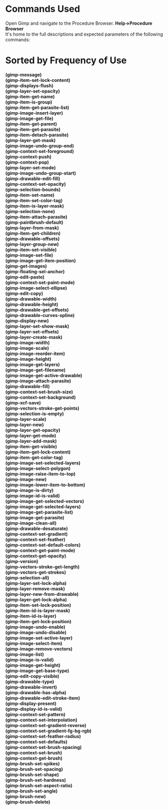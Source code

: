 # Commands Used  
  
Open Gimp and navigate to the Procedure Browser.    **Help->Procedure Browser**  
It's home to the full descriptions and expected parameters of the following commands:
  
# Sorted by Frequency of Use  
  
**(gimp-message)**  
**(gimp-item-set-lock-content)**  
**(gimp-displays-flush)**  
**(gimp-layer-set-opacity)**  
**(gimp-item-get-name)**  
**(gimp-item-is-group)**  
**(gimp-item-get-parasite-list)**  
**(gimp-image-insert-layer)**  
**(gimp-image-get-file)**  
**(gimp-item-get-parent)**  
**(gimp-item-get-parasite)**  
**(gimp-item-detach-parasite)**  
**(gimp-layer-get-mask)**  
**(gimp-image-undo-group-end)**  
**(gimp-context-set-foreground)**  
**(gimp-context-push)**  
**(gimp-context-pop)**  
**(gimp-layer-set-mode)**  
**(gimp-image-undo-group-start)**  
**(gimp-drawable-edit-fill)**  
**(gimp-context-set-opacity)**  
**(gimp-selection-bounds)**  
**(gimp-item-set-name)**  
**(gimp-item-set-color-tag)**  
**(gimp-item-is-layer-mask)**  
**(gimp-selection-none)**  
**(gimp-item-attach-parasite)**  
**(gimp-paintbrush-default)**  
**(gimp-layer-from-mask)**  
**(gimp-item-get-children)**  
**(gimp-drawable-offsets)**  
**(gimp-layer-group-new)**  
**(gimp-item-set-visible)**  
**(gimp-image-set-file)**  
**(gimp-image-get-item-position)**  
**(gimp-get-images)**  
**(gimp-floating-sel-anchor)**  
**(gimp-edit-paste)**  
**(gimp-context-set-paint-mode)**  
**(gimp-image-select-ellipse)**  
**(gimp-edit-copy)**  
**(gimp-drawable-width)**  
**(gimp-drawable-height)**  
**(gimp-drawable-get-offsets)**  
**(gimp-drawable-curves-spline)**  
**(gimp-display-new)**  
**(gimp-layer-set-show-mask)**  
**(gimp-layer-set-offsets)**  
**(gimp-layer-create-mask)**  
**(gimp-image-width)**  
**(gimp-image-scale)**  
**(gimp-image-reorder-item)**  
**(gimp-image-height)**  
**(gimp-image-get-layers)**  
**(gimp-image-get-filename)**  
**(gimp-image-get-active-drawable)**  
**(gimp-image-attach-parasite)**  
**(gimp-drawable-fill)**  
**(gimp-context-set-brush-size)**  
**(gimp-context-set-background)**  
**(gimp-xcf-save)**  
**(gimp-vectors-stroke-get-points)**  
**(gimp-selection-is-empty)**  
**(gimp-layer-scale)**  
**(gimp-layer-new)**  
**(gimp-layer-get-opacity)**  
**(gimp-layer-get-mode)**  
**(gimp-layer-add-mask)**  
**(gimp-item-get-visible)**  
**(gimp-item-get-lock-content)**  
**(gimp-item-get-color-tag)**  
**(gimp-image-set-selected-layers)**  
**(gimp-image-select-polygon)**  
**(gimp-image-raise-item-to-top)**  
**(gimp-image-new)**  
**(gimp-image-lower-item-to-bottom)**  
**(gimp-image-is-dirty)**  
**(gimp-image-id-is-valid)**  
**(gimp-image-get-selected-vectors)**  
**(gimp-image-get-selected-layers)**  
**(gimp-image-get-parasite-list)**  
**(gimp-image-get-parasite)**  
**(gimp-image-clean-all)**  
**(gimp-drawable-desaturate)**  
**(gimp-context-set-gradient)**  
**(gimp-context-set-feather)**  
**(gimp-context-set-default-colors)**  
**(gimp-context-get-paint-mode)**  
**(gimp-context-get-opacity)**  
**(gimp-version)**  
**(gimp-vectors-stroke-get-length)**  
**(gimp-vectors-get-strokes)**  
**(gimp-selection-all)**  
**(gimp-layer-set-lock-alpha)**  
**(gimp-layer-remove-mask)**  
**(gimp-layer-new-from-drawable)**  
**(gimp-layer-get-lock-alpha)**  
**(gimp-item-set-lock-position)**  
**(gimp-item-id-is-layer-mask)**  
**(gimp-item-id-is-layer)**  
**(gimp-item-get-lock-position)**  
**(gimp-image-undo-enable)**  
**(gimp-image-undo-disable)**  
**(gimp-image-set-active-layer)**  
**(gimp-image-select-item)**  
**(gimp-image-remove-vectors)**  
**(gimp-image-list)**  
**(gimp-image-is-valid)**  
**(gimp-image-get-height)**  
**(gimp-image-get-base-type)**  
**(gimp-edit-copy-visible)**  
**(gimp-drawable-type)**  
**(gimp-drawable-invert)**  
**(gimp-drawable-has-alpha)**  
**(gimp-drawable-edit-stroke-item)**  
**(gimp-display-present)**  
**(gimp-display-id-is-valid)**  
**(gimp-context-set-pattern)**  
**(gimp-context-set-interpolation)**  
**(gimp-context-set-gradient-reverse)**  
**(gimp-context-set-gradient-fg-bg-rgb)**  
**(gimp-context-set-feather-radius)**  
**(gimp-context-set-defaults)**  
**(gimp-context-set-brush-spacing)**  
**(gimp-context-set-brush)**  
**(gimp-context-get-brush)**  
**(gimp-brush-set-spikes)**  
**(gimp-brush-set-spacing)**  
**(gimp-brush-set-shape)**  
**(gimp-brush-set-hardness)**  
**(gimp-brush-set-aspect-ratio)**  
**(gimp-brush-set-angle)**  
**(gimp-brush-new)**  
**(gimp-brush-delete)**  